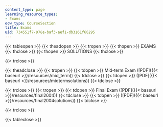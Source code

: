 ```yaml
---
content_type: page
learning_resource_types:
- Exams
ocw_type: CourseSection
title: Exams
uid: 734551f7-978e-baf3-aef1-db3161f66295
---
```


{{< tableopen >}}
{{< theadopen >}}
{{< tropen >}}
{{< thopen >}}
EXAMS
{{< thclose >}}
{{< thopen >}}
SOLUTIONS
{{< thclose >}}

{{< trclose >}}

{{< theadclose >}}
{{< tropen >}}
{{< tdopen >}}
Mid-term Exam ([PDF]({{< baseurl >}}/resources/mid_term))
{{< tdclose >}}
{{< tdopen >}}
([PDF]({{< baseurl >}}/resources/midtermsolutions))
{{< tdclose >}}

{{< trclose >}}
{{< tropen >}}
{{< tdopen >}}
Final Exam ([PDF]({{< baseurl >}}/resources/final2004))
{{< tdclose >}}
{{< tdopen >}}
([PDF]({{< baseurl >}}/resources/final2004solutions))
{{< tdclose >}}

{{< trclose >}}

{{< tableclose >}}